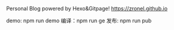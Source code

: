 Personal Blog powered by Hexo&Gitpage! https://zronel.github.io

demo: npm run demo 
编译：npm run ge
发布: npm run pub
